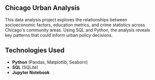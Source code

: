 ## Chicago Urban Analysis
This data analysis project explores the relationships between socioeconomic factors, education metrics, and crime statistics across Chicago's community areas. Using SQL and Python, the analysis reveals key patterns that could inform urban policy decisions.
## Technologies Used
- **Python** (Pandas, Matplotlib, Seaborn)
- **SQL** (SQLite)
- **Jupyter Notebook**
